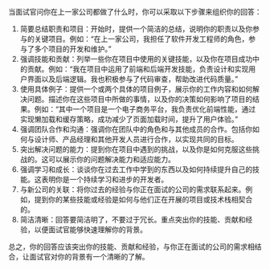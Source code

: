 当面试官问你在上一家公司都做了什么时，你可以采取以下步骤来组织你的回答：

1. 简要总结职责和项目：开始时，提供一个简洁的总结，说明你的职责以及你参与的关键项目。例如：“在上一家公司，我担任了软件开发工程师的角色，参与了多个项目的开发和维护。”
2. 强调技能和贡献：列举一些你在项目中使用的关键技能，以及你在项目成功中的贡献。例如：“我在项目中运用了前端和后端开发技能，负责设计和实现用户界面以及后端逻辑。我也积极参与了代码审查，帮助改进代码质量。”
3. 使用具体例子：提供一个或两个具体的项目例子，展示你的工作内容和如何解决问题。描述你在这些项目中所做的事情，以及你的决策如何影响了项目的结果。例如：“其中一个项目是一个电子商务平台，我负责优化前端性能，通过实现懒加载和缓存策略，成功减少了页面加载时间，提升了用户体验。”
4. 强调团队合作和沟通：强调你在团队中的角色和与其他成员的合作。包括你如何与设计师、产品经理和其他开发人员进行合作，以实现共同的目标。
5. 突出解决问题的能力：提到你在项目中遇到的挑战，以及你是如何克服这些挑战的。这可以展示你的问题解决能力和适应能力。
6. 强调学习和成长：谈谈你在过去工作中学到的东西以及如何持续提升自己的技能。这表明你是一个持续学习和进步的开发者。
7. 与新公司的关联：将你过去的经验与你正在面试的公司的需求联系起来。例如，提到你的某些技能或经验是如何与他们正在开展的项目或技术栈相契合的。
8. 简洁清晰：回答要简洁明了，不要过于冗长。重点突出你的技能、贡献和经验，以便面试官能够快速理解你的背景。

总之，你的回答应该突出你的技能、贡献和经验，与你正在面试的公司的需求相结合，让面试官对你的背景有一个清晰的了解。